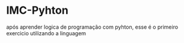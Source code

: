 # IMC-Pyhton
após aprender logica de programação com pyhton, esse é o primeiro exercicio utilizando a linguagem
